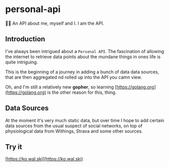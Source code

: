 # personal-api

👨‍🎤 An API about me, myself and I. I am the API.

## Introduction

I've always been intrigued about a `Personal API`. The fascination of allowing the internet to retrieve data points about the mundane things in ones life is quite intriguing.

This is the beginning of a journey in adding a bunch of data data sources, that are then aggregated nd rolled up into the API you camn view.

Oh, and I'm still a relatively new **gopher**, so learning [https://golang.org](https://golang.org) is the other reason for this, thing.

## Data Sources

At the moment it's very much static data, but over time I hope to add certain data sources from the usual suspect of social networks, on top of physiological data from Withings, Strava and some other sources.

## Try it

[https://ko.wal.ski](https://ko.wal.ski)
